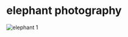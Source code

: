 # elephant photography
![elephant 1](https://github.com/user-attachments/assets/2a8d7cc1-0231-4b3a-9849-3c7b1542ab11)
